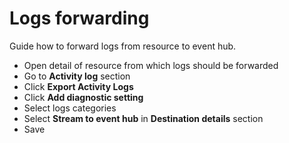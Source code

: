 # Logs forwarding

Guide how to forward logs from resource to event hub.

- Open detail of resource from which logs should be forwarded
- Go to **Activity log** section
- Click **Export Activity Logs**
- Click **Add diagnostic setting**
- Select logs categories
- Select **Stream to event hub** in **Destination details** section
- Save
